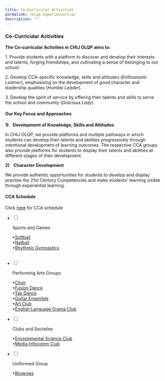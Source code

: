 ```yaml
---
title: Co–Curricular Activities
permalink: /olqp-experience/cca/
description: ""
---
```

### Co-Curricular Activities

**The Co-curricular Activities in CHIJ OLQP aims to:**

1\.  Provide students with a platform to discover and develop their interests and talents, forging friendships, and cultivating a sense of belonging to our school.

2\.  Develop CCA-specific knowledge, skills and attitudes (_Enthusiastic Learner_), emphasising on the development of good character and leadership qualities (_Humble Leader_).

3\.  Develop the spirit of service by offering their talents and skills to serve the school and community (_Gracious Lady_).

  

#### Our Key Focus and Approaches

  

**1)    Development of Knowledge, Skills and Attitudes**

  

In CHIJ OLQP, we provide platforms and multiple pathways in which students can develop their talents and abilities progressively through intentional development of learning outcomes. The respective CCA groups also provide platforms for students to display their talents and abilities at different stages of their development.

  

**2)    Character Development**

  

We provide authentic opportunities for students to develop and display practise the 21st Century Competencies and make students' learning visible through experiential learning.

  

#### CCA Schedule

Click [here](/files/CCA%20Schedule%202023_updated.pdf) for CCA schedule


<ul class="jekyllcodex_accordion">

<li>

<input type="checkbox" id="accordion1">

<label for="accordion1">Sports and Games</label>

<div>

<p>•<a href="https://staging.d2yo7qbk5fhrwg.amplifyapp.com/cca/Sports-and-Games/softball">Softball</a><br>
•<a href="https://staging.d2yo7qbk5fhrwg.amplifyapp.com/cca/Sports-and-Games/netball">Netball</a><br>
•<a href="https://staging.d2yo7qbk5fhrwg.amplifyapp.com/cca/Sports-and-Games/rhythmic-gymnastics">Rhythmic Gymnastics</a>	</p>

</div>

</li>  

<li>

<input type="checkbox" id="accordion2">

<label for="accordion2">Performing Arts Groups</label>

<div>

<p>•<a href="https://staging.d2yo7qbk5fhrwg.amplifyapp.com/cca/Performing-Arts-Groups/choir">Choir</a><br>
•<a href="https://staging.d2yo7qbk5fhrwg.amplifyapp.com/cca/Performing-Arts-Groups/fusion-dance">Fusion Dance</a><br>
•<a href="https://staging.d2yo7qbk5fhrwg.amplifyapp.com/cca/Performing-Arts-Groups/tap-dance">Tap Dance</a><br>	
•<a href="https://staging.d2yo7qbk5fhrwg.amplifyapp.com/cca/Performing-Arts-Groups/guitar-ensemble">Guitar Ensemble</a><br>
•<a href="https://staging.d2yo7qbk5fhrwg.amplifyapp.com/cca/Performing-Arts-Groups/art-club">Art Club</a><br>
•<a href="https://staging.d2yo7qbk5fhrwg.amplifyapp.com/cca/Performing-Arts-Groups/EL-Drama-club">English Language Drama Club</a><br>		</p>

</div>

</li>
<li>

<input type="checkbox" id="accordion3">

<label for="accordion3">Clubs and Societies</label>

<div>

<p>
•<a href="https://staging.d2yo7qbk5fhrwg.amplifyapp.com/cca/Clubs-and-Societies/environmental-science-club">Environmental Science Club</a><br>
•<a href="https://staging.d2yo7qbk5fhrwg.amplifyapp.com/cca/Clubs-and-Societies/media-and-infocomm-club">Media Infocomm Club</a>
	
</p>

</div>

</li>

<li>

<input type="checkbox" id="accordion4">

<label for="accordion4">Uniformed Group</label>

<div>

<p>
•<a href="https://staging.d2yo7qbk5fhrwg.amplifyapp.com/cca/Uniformed-Group/brownies">Brownies</a>
	
</p>

</div>

</li>

</ul>